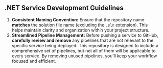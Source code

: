 ﻿## .NET Service Development Guidelines

1. **Consistent Naming Convention:** Ensure that the repository name **matches** the solution file name (excluding
   the `.sln` extension). This helps maintain clarity and organization within your project structure.
2. **Streamlined Pipeline Management:** Before pushing a service to GitHub, **carefully review and remove** any
   pipelines that are not relevant to the specific service being deployed. This repository is designed to include a
   comprehensive set of pipelines, but not all of them will be applicable to every service. By removing unused
   pipelines, you'll keep your workflow focused and efficient.
